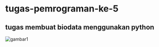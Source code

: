 # tugas-pemrograman-ke-5
## tugas membuat biodata menggunakan python 


![gambar1](tugas-membuat-biodata/tugaske5)
